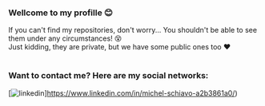 ### Wellcome to my profille 😊
If you can't find my repositories, don't worry... You shouldn't be able to see them under any circumstances! 😵
<br> Just kidding, they are private, but we have some public ones too ❤️
# 

### Want to contact me? Here are my social networks:

[![linkedin](https://img.shields.io/badge/LinkedIn-0077B5?style=for-the-badge&logo=linkedin&logoColor=white)]https://www.linkedin.com/in/michel-schiavo-a2b3861a0/)
